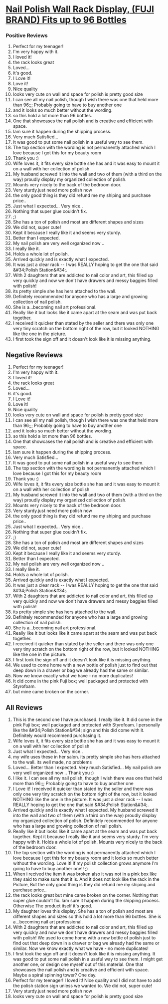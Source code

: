 # [Nail Polish Wall Rack Display, (FUJI BRAND) Fits up to 96 Bottles](https://products.checkmycream.com/products/Nail-Polish-Wall-Rack-Display-(FUJI-BRAND)-Fits-up-to-96-Bottles.html)

### Positive Reviews

<ol>
      <li>Perfect for my teenager!  </li>
      <li>I&#x27;m very happy with it.</li>
      <li>I loved it!  </li>
      <li>the rack looks great</li>
      <li>Loved...</li>
      <li>it&#x27;s good.</li>
      <li>I Love it!  </li>
      <li>Love it!</li>
      <li>Nice quality</li>
      <li>looks very cute on wall and space for polish is pretty good size</li>
      <li>I can see all my nail polish, though I wish there was one that held more than 96;;; Probably going to have to buy another one</li>
      <li>and it looks so much better without the wording.</li>
      <li>so this hold a lot more than 96 bottles.</li>
      <li>One that showcases the nail polish and is creative and efficient with space.</li>
      <li>Iam sure it happen during the shipping process.</li>
      <li>Very much Satisfied...</li>
      <li>It was good to put some nail polish in a useful way to see them.</li>
      <li>The top section with the wording is not permanently attached which I love because I got this for my beauty room</li>
      <li>Thank you :)</li>
      <li>Wife loves it, it fits every size bottle she has and it was easy to mount it on a wall with her collection of polish</li>
      <li>My husband screwed it into the wall and two of them (with a third on the way) proudly display my organized collection of polish.</li>
      <li>Mounts very nicely to the back of the bedroom door.</li>
      <li>Very sturdy.just need more polish now</li>
      <li>the only good thing is they did refund me my shiping and purchase price..</li>
      <li>Just what I expected... Very nice..</li>
      <li>Nothing that super glue couldn&#x27;t fix.</li>
      <li>;)</li>
      <li>She has a ton of polish and most are different shapes and sizes</li>
      <li>We did not, super cute!</li>
      <li>Kept it because I really like it and seems very sturdy.</li>
      <li>Better than I expected.</li>
      <li>My nail polish are very well organized now ..</li>
      <li>I really like it.</li>
      <li>Holds a whole lot of polish.</li>
      <li>Arrived quickly and is exactly what I expected.</li>
      <li>It was just a clear rack -- I was REALLY hoping to get the one that said &amp;#34;Polish Station&amp;#34;.</li>
      <li>With 2 daughters that are addicted to nail color and art, this filled up very quickly and now we don&#x27;t have drawers and messy baggies filled with polish!  </li>
      <li>its pretty simple she has hers attached to the wall.</li>
      <li>Definitely recommended for anyone who has a large and growing collection of nail polish.</li>
      <li>She is a...becoming nail art professional.</li>
      <li>Really like it but looks like it came apart at the seam and was put back together.</li>
      <li>I received it quicker than stated by the seller and there was only one very tiny scratch on the bottom right of the row, but it looked NOTHING like the one in the picture.  </li>
      <li>I first took the sign off and it doesn&#x27;t look like it is missing anything.</li>
</ol>


<h2>Negative Reviews</h2>
<ol>
<li> Perfect for my teenager!  </li>
<li> I&#x27;m very happy with it.</li>
<li> I loved it!  </li>
<li> the rack looks great</li>
<li> Loved...</li>
<li> it&#x27;s good.</li>
<li> I Love it!  </li>
<li> Love it!</li>
<li> Nice quality</li>
<li> looks very cute on wall and space for polish is pretty good size</li>
<li> I can see all my nail polish, though I wish there was one that held more than 96;;; Probably going to have to buy another one</li>
<li> and it looks so much better without the wording.</li>
<li> so this hold a lot more than 96 bottles.</li>
<li> One that showcases the nail polish and is creative and efficient with space.</li>
<li> Iam sure it happen during the shipping process.</li>
<li> Very much Satisfied...</li>
<li> It was good to put some nail polish in a useful way to see them.</li>
<li> The top section with the wording is not permanently attached which I love because I got this for my beauty room</li>
<li> Thank you :)</li>
<li> Wife loves it, it fits every size bottle she has and it was easy to mount it on a wall with her collection of polish</li>
<li> My husband screwed it into the wall and two of them (with a third on the way) proudly display my organized collection of polish.</li>
<li> Mounts very nicely to the back of the bedroom door.</li>
<li> Very sturdy.just need more polish now</li>
<li> the only good thing is they did refund me my shiping and purchase price..</li>
<li> Just what I expected... Very nice..</li>
<li> Nothing that super glue couldn&#x27;t fix.</li>
<li> ;)</li>
<li> She has a ton of polish and most are different shapes and sizes</li>
<li> We did not, super cute!</li>
<li> Kept it because I really like it and seems very sturdy.</li>
<li> Better than I expected.</li>
<li> My nail polish are very well organized now ..</li>
<li> I really like it.</li>
<li> Holds a whole lot of polish.</li>
<li> Arrived quickly and is exactly what I expected.</li>
<li> It was just a clear rack -- I was REALLY hoping to get the one that said &amp;#34;Polish Station&amp;#34;.</li>
<li> With 2 daughters that are addicted to nail color and art, this filled up very quickly and now we don&#x27;t have drawers and messy baggies filled with polish!  </li>
<li> its pretty simple she has hers attached to the wall.</li>
<li> Definitely recommended for anyone who has a large and growing collection of nail polish.</li>
<li> She is a...becoming nail art professional.</li>
<li> Really like it but looks like it came apart at the seam and was put back together.</li>
<li> I received it quicker than stated by the seller and there was only one very tiny scratch on the bottom right of the row, but it looked NOTHING like the one in the picture.  </li>
<li> I first took the sign off and it doesn&#x27;t look like it is missing anything.</li>
<li> We used to come home with a new bottle of polish just to find out that deep down in a drawer or bag we already had the same or similar.  </li>
<li> Now we know exactly what we have - no more duplicates!</li>
<li> It did come in the pink Fuji box; well packaged and protected with Styrofoam.</li>
<li> but mine came broken on the corner.</li>
</ol>

<h2>All Reviews</h2>

<ol>
    <li> This is the second one I have purchased.  I really like it. It did come in the pink Fuji box; well packaged and protected with Styrofoam. I personally like the &amp;#34;Polish Station&amp;#34; sign and this did come with it. Definitely would recommend purchasing it.</li>
    <li> Wife loves it, it fits every size bottle she has and it was easy to mount it on a wall with her collection of polish</li>
    <li> Just what I expected... Very nice..</li>
    <li> my wife uses these in her salon. its pretty simple she has hers attached to the wall. its well made, no problems</li>
    <li> Loved... Better than I expected. Very much Satisfied... My nail polish are very well organized now .. Thank you :)</li>
    <li> I like it. I can see all my nail polish, though I wish there was one that held more than 96;;; Probably going to have to buy another one</li>
    <li> I Love it!  I received it quicker than stated by the seller and there was only one very tiny scratch on the bottom right of the row, but it looked NOTHING like the one in the picture.  It was just a clear rack -- I was REALLY hoping to get the one that said &amp;#34;Polish Station&amp;#34;.</li>
    <li> Arrived quickly and is exactly what I expected. My husband screwed it into the wall and two of them (with a third on the way) proudly display my organized collection of polish. Definitely recommended for anyone who has a large and growing collection of nail polish.</li>
    <li> Really like it but looks like it came apart at the seam and was put back together. Kept it because I really like it and seems very sturdy. I&#x27;m very happy with it. Holds a whole lot of polish. Mounts very nicely to the back of the bedroom door.</li>
    <li> The top section with the wording is not permanently attached which I love because I got this for my beauty room and it looks so much better without the wording. Love it! If my polish collection grows anymore I&#x27;m going to have to buy another one!! ;)</li>
    <li> When i recived the item it was broken also it was not in a pink box like they said to make sure that it is. And it does not look like the rack in the Picture, But the only good thing is they did refund me my shiping and purchase price..</li>
    <li> the rack looks great but mine came broken on the corner. Nothing that super glue couldn&#x27;t fix. Iam sure it happen during the shipping process. Otherwise The product itself it&#x27;s good.</li>
    <li> My daughter loves this display. She has a ton of polish and most are different shapes and sizes so this hold a lot more than 96 bottles. She is a...becoming nail art professional.</li>
    <li> With 2 daughters that are addicted to nail color and art, this filled up very quickly and now we don&#x27;t have drawers and messy baggies filled with polish!  We used to come home with a new bottle of polish just to find out that deep down in a drawer or bag we already had the same or similar.  Now we know exactly what we have - no more duplicates!</li>
    <li> I first took the sign off and it doesn&#x27;t look like it is missing anything. It was good to put some nail polish in a useful way to see them. I might get another one, or design one myself out of this material. One that showcases the nail polish and is creative and efficient with space. Maybe a spiral spinning tower? One day.</li>
    <li> Perfect for my teenager!  I loved it!  Nice quality and I did not have to add the polish station sign unless we wanted to.  We did not, super cute!</li>
    <li> Very sturdy.just need more polish now</li>
    <li> looks very cute on wall and space for polish is pretty good size</li>
</ol>




